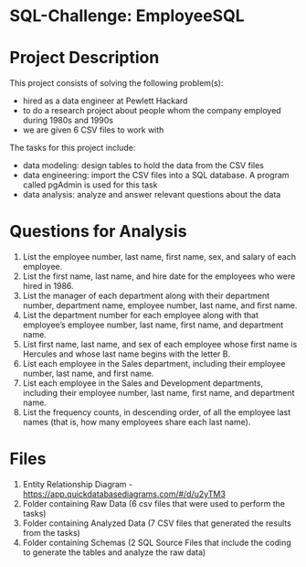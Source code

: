 # SQL-Challenge: EmployeeSQL

# Project Description

This project consists of solving the following problem(s):
- hired as a data engineer at Pewlett Hackard
- to do a research project about people whom the company employed during 1980s and 1990s
- we are given 6 CSV files to work with

The tasks for this project include:
- data modeling: design tables to hold the data from the CSV files
- data engineering: import the CSV files into a SQL database. A program called pgAdmin is used for this task
- data analysis: analyze and answer relevant questions about the data

# Questions for Analysis
1. List the employee number, last name, first name, sex, and salary of each employee.
2. List the first name, last name, and hire date for the employees who were hired in 1986.
3. List the manager of each department along with their department number, department name, employee number, last name, and first name.
4. List the department number for each employee along with that employee’s employee number, last name, first name, and department name.
5. List first name, last name, and sex of each employee whose first name is Hercules and whose last name begins with the letter B.
6. List each employee in the Sales department, including their employee number, last name, and first name.
7. List each employee in the Sales and Development departments, including their employee number, last name, first name, and department name.
8. List the frequency counts, in descending order, of all the employee last names (that is, how many employees share each last name).

# Files
1. Entity Relationship Diagram - https://app.quickdatabasediagrams.com/#/d/u2yTM3
2. Folder containing Raw Data (6 csv files that were used to perform the tasks)
3. Folder containing Analyzed Data (7 CSV files that generated the results from the tasks)
4. Folder containing Schemas (2 SQL Source Files that include the coding to generate the tables and analyze the raw data)

